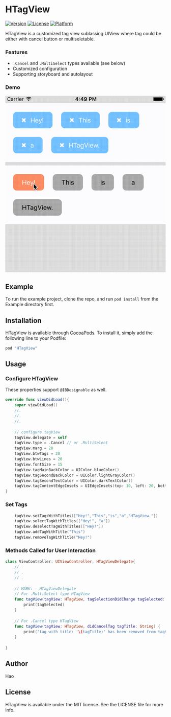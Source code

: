 # HTagView

<!--[![CI Status](http://img.shields.io/travis/Chang, Hao/HTagView.svg?style=flat)](https://travis-ci.org/Chang, Hao/HTagView)-->
[![Version](https://img.shields.io/cocoapods/v/HTagView.svg?style=flat)](http://cocoapods.org/pods/HTagView)
[![License](https://img.shields.io/cocoapods/l/HTagView.svg?style=flat)](http://cocoapods.org/pods/HTagView)
[![Platform](https://img.shields.io/cocoapods/p/HTagView.svg?style=flat)](http://cocoapods.org/pods/HTagView)

HTagView is a customized tag view sublassing UIView where tag could be either with cancel button or multiseletable.

### Features

- `.Cancel` and `.MultiSelect` types available (see below)
- Customized configuration
- Supporting storyboard and autolayout

### Demo
![](demo.gif)




## Example

To run the example project, clone the repo, and run `pod install` from the Example directory first.

<!--## Requirements-->

## Installation

HTagView is available through [CocoaPods](http://cocoapods.org). To install
it, simply add the following line to your Podfile:

```ruby
pod "HTagView"
```

## Usage
### Configure HTagView
These properties support `@IBDesignable` as well.

```swift
override func viewDidLoad(){
	super.viewDidLoad()
	//.
	//.
	//.
	
	// configure tagView
	tagView.delegate = self
	tagView.type = .Cancel // or .MultiSelect
	tagView.marg = 20
	tagView.btwTags = 20
	tagView.btwLines = 20
	tagView.fontSize = 15
	tagView.tagMainBackColor = UIColor.blueColor()
	tagView.tagSecondBackColor = UIColor.lightGrayColor()
	tagView.tagSecondTextColor = UIColor.darkTextColor()
	tagView.tagContentEdgeInsets = UIEdgeInsets(top: 10, left: 20, bottom: 10, right: 20)
}
```
### Set Tags
```swift
    tagView.setTagsWithTitles(["Hey!","This","is","a","HTagView."])
    tagView.selectTagWithTitles(["Hey!", "a"])
    tagView.deselectTagWithTitles(["Hey!"])
    tagView.addTagWithTitle("This")
    tagView.removeTagWithTitle("Hey!")
```
### Methods Called for User Interaction
```swift
class ViewController: UIViewController, HTagViewDelegate{
	// .
	// .
	// .
	
	// MARK: - HTagViewDelegate
	// For .MultiSelect type HTagView
    func tagView(tagView: HTagView, tagSelectionDidChange tagSelected: [String]){
        print(tagSelected)
    }
    
	// For .Cancel type HTagView	
	func tagView(tagView: HTagView, didCancelTag tagTitle: String) {
		print("tag with title: '\(tagTitle)' has been removed from tagView")
	}

}
```
## Author

Hao


## License

HTagView is available under the MIT license. See the LICENSE file for more info.
